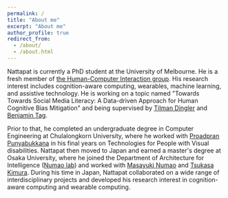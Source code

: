 ```yaml
---
permalink: /
title: "About me"
excerpt: "About me"
author_profile: true
redirect_from: 
  - /about/
  - /about.html
---
```


Nattapat is currently a PhD student at the University of Melbourne. He is a fresh member of [the Human-Computer Interaction group](https://cis.unimelb.edu.au/hci). His research interest includes cognition-aware computing, wearables, machine learning, and assistive technology. He is working on a topic named "Towards Towards Social Media Literacy: A Data-driven Approach for Human Cognitive Bias Mitigation" and being supervised by [Tilman Dingler](http://www.tilmanification.com) and [Benjamin Tag](https://findanexpert.unimelb.edu.au/profile/852535-benjamin-tag).

Prior to that, he completed an undergraduate degree in Computer Engineering at Chulalongkorn University, where he worked with [Proadpran Punyabukkana](mailto:proadpran.p@chula.ac.th) in his final years on Technologies for People with Visual disabilities. Nattapat then moved to Japan and earned a master's degree at Osaka University, where he joined the Department of Architecture for Intelligence ([Numao lab](https://www.ai.sanken.osaka-u.ac.jp)) and worked with [Masayuki Numao](mailto:numao@ai.sanken.osaka-u.ac.jp) and [Tsukasa Kimura](https://tsukasakimura.wixsite.com/home/english). During his time in Japan, Nattapat collaborated on a wide range of interdisciplinary projects and developed his research interest in cognition-aware computing and wearable computing. 
